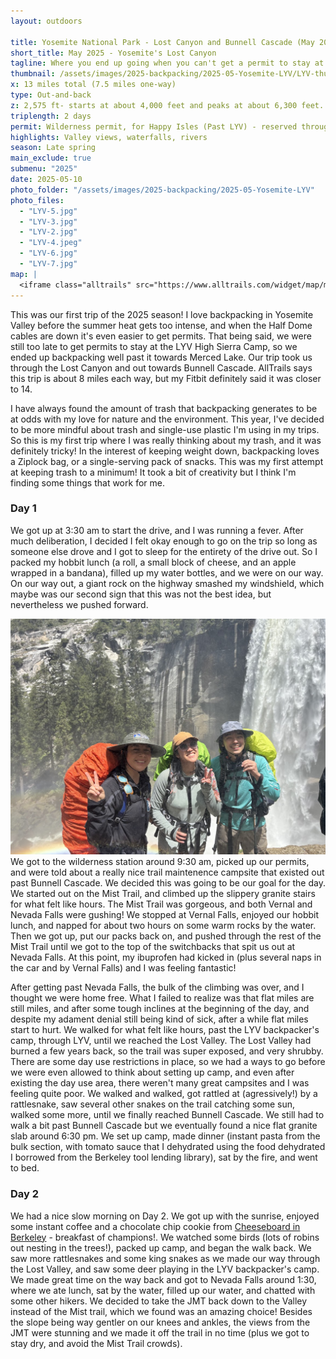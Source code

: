 ```yaml
---
layout: outdoors

title: Yosemite National Park - Lost Canyon and Bunnell Cascade (May 2025)
short_title: May 2025 - Yosemite's Lost Canyon
tagline: Where you end up going when you can't get a permit to stay at the Little Yosemite Valley High Sierra Camp.
thumbnail: /assets/images/2025-backpacking/2025-05-Yosemite-LYV/LYV-thumbnail.jpg
x: 13 miles total (7.5 miles one-way)
type: Out-and-back
z: 2,575 ft- starts at about 4,000 feet and peaks at about 6,300 feet.
triplength: 2 days
permit: Wilderness permit, for Happy Isles (Past LYV) - reserved through Recreation.gov
highlights: Valley views, waterfalls, rivers 
season: Late spring
main_exclude: true
submenu: "2025"
date: 2025-05-10
photo_folder: "/assets/images/2025-backpacking/2025-05-Yosemite-LYV"
photo_files:
  - "LYV-5.jpg"
  - "LYV-3.jpg"
  - "LYV-2.jpg"
  - "LYV-4.jpeg"
  - "LYV-6.jpg"
  - "LYV-7.jpg"
map: |
  <iframe class="alltrails" src="https://www.alltrails.com/widget/map/map-may-3-2025-d1942a3?elevationDiagram=false&u=i&sh=0a5lyp" width="100%" height="400" frameborder="0" scrolling="no" marginheight="0" marginwidth="0" title="AllTrails: Trail Guides and Maps for Hiking, Camping, and Running"></iframe>
---
```


<div class="row">
<p>This was our first trip of the 2025 season! I love backpacking in Yosemite Valley before the summer heat gets too intense, and when the Half Dome cables are down it's even easier to get permits. That being said, we were still too late to get permits to stay at the LYV High Sierra Camp, so we ended up backpacking well past it towards Merced Lake. Our trip took us through the Lost Canyon and out towards Bunnell Cascade. AllTrails says this trip is about 8 miles each way, but my Fitbit definitely said it was closer to 14.</p>
<p>I have always found the amount of trash that backpacking generates to be at odds with my love for nature and the environment. This year, I've decided to be more mindful about trash and single-use plastic I'm using in my trips. So this is my first trip where I was really thinking about my trash, and it was definitely tricky! In the interest of keeping weight down, backpacking loves a Ziplock bag, or a single-serving pack of snacks. This was my first attempt at keeping trash to a minimum! It took a bit of creativity but I think I'm finding some things that work for me.</p>
</div>

<div class="row">
<div class="6u 12u$(small)">
<h3>Day 1</h3>
  <p>We got up at 3:30 am to start the drive, and I was running a fever. After much deliberation, I decided I felt okay enough to go on the trip so long as someone else drove and I got to sleep for the entirety of the drive out. So I packed my hobbit lunch (a roll, a small block of cheese, and an apple wrapped in a bandana), filled up my water bottles, and we were on our way. On our way out, a giant rock on the highway smashed my windshield, which maybe was our second sign that this was not the best idea, but nevertheless we pushed forward.</p>

  <p><span class="image left"><img src="/assets/images/2025-backpacking/2025-05-Yosemite-LYV/LYV-1.jpg" alt="" /></span>We got to the wilderness station around 9:30 am, picked up our permits, and were told about a really nice trail maintenence campsite that existed out past Bunnell Cascade. We decided this was going to be our goal for the day. We started out on the Mist Trail, and climbed up the slippery granite stairs for what felt like hours. The Mist Trail was gorgeous, and both Vernal and Nevada Falls were gushing! We stopped at Vernal Falls, enjoyed our hobbit lunch, and napped for about two hours on some warm rocks by the water. Then we got up, put our packs back on, and pushed through the rest of the Mist Trail until we got to the top of the switchbacks that spit us out at Nevada Falls. At this point, my ibuprofen had kicked in (plus several naps in the car and by Vernal Falls) and I was feeling fantastic!</p>
    
  <p>After getting past Nevada Falls, the bulk of the climbing was over, and I thought we were home free. What I failed to realize was that flat miles are still miles, and after some tough inclines at the beginning of the day, and despite my adament denial still being kind of sick, after a while flat miles start to hurt. We walked for what felt like hours, past the LYV backpacker's camp, through LYV, until we reached the Lost Valley. The Lost Valley had burned a few years back, so the trail was super exposed, and very shrubby. There are some day use restrictions in place, so we had a ways to go before we were even allowed to think about setting up camp, and even after existing the day use area, there weren't many great campsites and I was feeling quite poor. We walked and walked, got rattled at (agressively!) by a rattlesnake, saw several other snakes on the trail catching some sun, walked some more, until we finally reached Bunnell Cascade. We still had to walk a bit past Bunnell Cascade but we eventually found a nice flat granite slab around 6:30 pm. We set up camp, made dinner (instant pasta from the bulk section, with tomato sauce that I dehydrated using the food dehydrated I borrowed from the Berkeley tool lending library), sat by the fire, and went to bed. </p>
</div>
<div class="6u$ 12u$(small)">
	<h3>Day 2</h3>
	<p>We had a nice slow morning on Day 2. We got up with the sunrise, enjoyed some instant coffee and a chocolate chip cookie from <a href="https://cheeseboardcollective.coop/" target="_blank">Cheeseboard in Berkeley</a> - breakfast of champions!. We watched some birds (lots of robins out nesting in the trees!), packed up camp, and began the walk back. We saw more rattlesnakes and some king snakes as we made our way through the Lost Valley, and saw some deer playing in the LYV backpacker's camp. We made great time on the way back and got to Nevada Falls around 1:30, where we ate lunch, sat by the water, filled up our water, and chatted with some other hikers. We decided to take the JMT back down to the Valley instead of the Mist trail, which we found was an amazing choice! Besides the slope being way gentler on our knees and ankles, the views from the JMT were stunning and we made it off the trail in no time (plus we got to stay dry, and avoid the Mist Trail crowds).</p>
</div>
</div>



